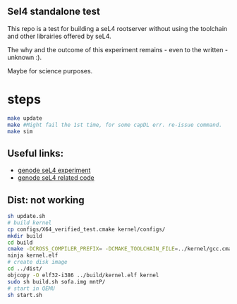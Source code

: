## Sel4 standalone test
This repo is a test for building a seL4 rootserver without using the toolchain and other librairies offered by seL4.

The why and the outcome of this experiment remains - even to the written -  unknown :).

Maybe for science purposes.


# steps
```bash
make update
make #Might fail the 1st time, for some capDL err. re-issue command.
make sim
```
## Useful links:
* [genode seL4 experiment](https://genode.org/documentation/articles/sel4_part_1)
* [genode seL4 related code](https://github.com/genodelabs/genode/tree/master/repos/base-sel4)

## Dist: not working
```bash
sh update.sh
# build kernel
cp configs/X64_verified_test.cmake kernel/configs/
mkdir build
cd build
cmake -DCROSS_COMPILER_PREFIX= -DCMAKE_TOOLCHAIN_FILE=../kernel/gcc.cmake -G Ninja -C ../kernel/configs/X64_verified_test.cmake ../kernel/
ninja kernel.elf
# create disk image
cd ../dist/
objcopy -O elf32-i386 ../build/kernel.elf kernel
sudo sh build.sh sofa.img mntP/
# start in QEMU
sh start.sh
```